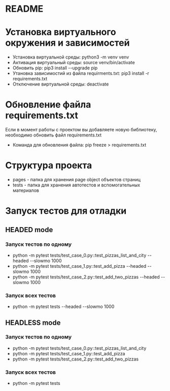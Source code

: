 # README #

# Установка виртуального окружения и зависимостей #

* Установка виртуальной среды: python3 -m venv venv
* Активация виртуальный среды: source venv/bin/activate
* Обновить pip: pip3 install --upgrade pip
* Утановка зависимостий из файла requirments.txt: pip3 install -r requirements.txt
* Отключение виртуальной среды: deactivate

# Обновление файла requirements.txt #

Если в момент работы с проектом вы добавляете новую библиотеку, необходимо обновить файл requirements.txt

* Команда для обновления файла: pip freeze > requirements.txt

# Структура проекта #

* pages - папка для хранения page object объектов страниц
* tests - папка для хранения автотестов и вспомогательных материалов

# Запуск тестов для отладки #

## HEADED mode ##

### Запуск тестов по одному ###

* python -m pytest tests/test_case_0.py::test_pizzas_list_and_city --headed --slowmo 1000
* python -m pytest tests/test_case_1.py::test_add_pizza --headed --slowmo 1000
* python -m pytest tests/test_case_2.py::test_add_two_pizzas --headed --slowmo 1000

### Запуск всех тестов ###

* python -m pytest tests --headed --slowmo 1000

## HEADLESS mode ###

### Запуск тестов по одному ###

* python -m pytest tests/test_case_0.py::test_pizzas_list_and_city
* python -m pytest tests/test_case_1.py::test_add_pizza
* python -m pytest tests/test_case_2.py::test_add_two_pizzas

### Запуск всех тестов ###

* python -m pytest tests 
